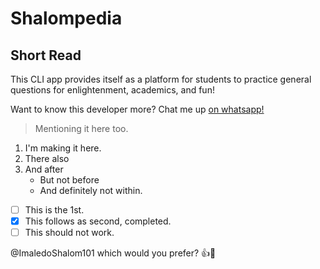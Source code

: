 # Shalompedia
## Short Read
This CLI app provides itself as a platform for students to practice general questions for enlightenment, academics, and fun!

Want to know this developer more? Chat me up [on whatsapp!](https://wa.me/+2349137287950)
>Mentioning it here too.
1. I'm making it here.
2. There also
3. And after
   + But not before
   - And definitely not within.
- [ ] This is the 1st.
- [x] This follows as second, completed.
- [ ] This should not work.

@ImaledoShalom101 which would you prefer? :+1:🚄
